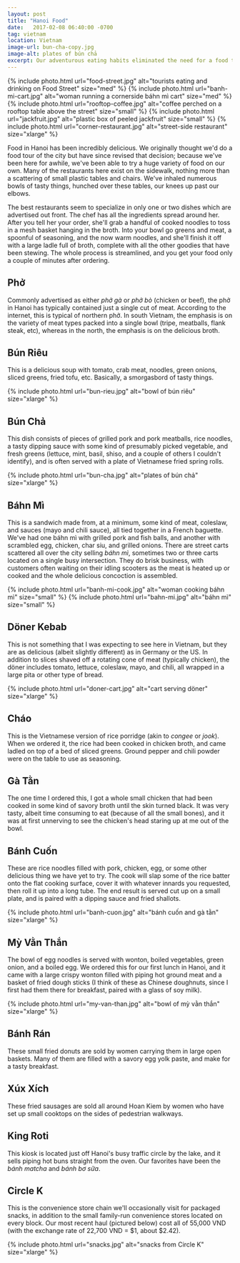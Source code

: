 ```yaml
---
layout: post
title: "Hanoi Food"
date:   2017-02-08 06:40:00 -0700
tag: vietnam
location: Vietnam
image-url: bun-cha-copy.jpg
image-alt: plates of bún chả
excerpt: Our adventurous eating habits eliminated the need for a food tour of Hanoi.
---
```

<div class='img-gallery'>
{% include photo.html url="food-street.jpg" alt="tourists eating and drinking on Food Street" size="med" %}
{% include photo.html url="banh-mi-cart.jpg" alt="woman running a cornerside báhn mì cart" size="med" %}
{% include photo.html url="rooftop-coffee.jpg" alt="coffee perched on a rooftop table above the street" size="small" %}
{% include photo.html url="jackfruit.jpg" alt="plastic box of peeled jackfruit" size="small" %}
{% include photo.html url="corner-restaurant.jpg" alt="street-side restaurant" size="xlarge" %}
</div>

Food in Hanoi has been incredibly delicious. We originally thought we'd do a food tour of the city but have since revised that decision; because we've been here for awhile, we've been able to try a huge variety of food on our own. Many of the restaurants here exist on the sidewalk, nothing more than a scattering of small plastic tables and chairs. We've inhaled numerous bowls of tasty things, hunched over these tables, our knees up past our elbows.

The best restaurants seem to specialize in only one or two dishes which are advertised out front. The chef has all the ingredients spread around her. After you tell her your order, she'll grab a handful of cooked noodles to toss in a mesh basket hanging in the broth. Into your bowl go greens and meat, a spoonful of seasoning, and the now warm noodles, and she'll finish it off with a large ladle full of broth, complete with all the other goodies that have been stewing. The whole process is streamlined, and you get your food only a couple of minutes after ordering.

## Phở

Commonly advertised as either _phở gà_ or _phở bò_ (chicken or beef), the phở in Hanoi has typically contained just a single cut of meat. According to the internet, this is typical of northern phở. In south Vietnam, the emphasis is on the variety of meat types packed into a single bowl (tripe, meatballs, flank steak, etc), whereas in the north, the emphasis is on the delicious broth.

## Bún Riêu

This is a delicious soup with tomato, crab meat, noodles, green onions, sliced greens, fried tofu, etc. Basically, a smorgasbord of tasty things.

{% include photo.html url="bun-rieu.jpg" alt="bowl of bún riêu" size="xlarge" %}

## Bún Chả

This dish consists of pieces of grilled pork and pork meatballs, rice noodles, a tasty dipping sauce with some kind of presumably picked vegetable, and fresh greens (lettuce, mint, basil, shiso, and a couple of others I couldn't identify), and is often served with a plate of Vietnamese fried spring rolls.

{% include photo.html url="bun-cha.jpg" alt="plates of bún chả" size="xlarge" %}

## Báhn Mì

This is a sandwich made from, at a minimum, some kind of meat, coleslaw, and sauces (mayo and chili sauce), all tied together in a French baguette. We've had one báhn mì with grilled pork and fish balls, and another with scrambled egg, chicken, char siu, and grilled onions. There are street carts scattered all over the city selling _báhn mì_, sometimes two or three carts located on a single busy intersection. They do brisk business, with customers often waiting on their idling scooters as the meat is heated up or cooked and the whole delicious concoction is assembled.

<div class='img-gallery'>
{% include photo.html url="banh-mi-cook.jpg" alt="woman cooking báhn mì" size="small" %}
{% include photo.html url="bahn-mi.jpg" alt="báhn mì" size="small" %}
</div>

## Döner Kebab

This is not something that I was expecting to see here in Vietnam, but they are as delicious (albeit slightly different) as in Germany or the US. In addition to slices shaved off a rotating cone of meat (typically chicken), the döner includes tomato, lettuce, coleslaw, mayo, and chili, all wrapped in a large pita or other type of bread.

{% include photo.html url="doner-cart.jpg" alt="cart serving döner" size="xlarge" %}

## Cháo

This is the Vietnamese version of rice porridge (akin to _congee_ or _jook_). When we ordered it, the rice had been cooked in chicken broth, and came ladled on top of a bed of sliced greens. Ground pepper and chili powder were on the table to use as seasoning.

## Gà Tằn

The one time I ordered this, I got a whole small chicken that had been cooked in some kind of savory broth until the skin turned black. It was very tasty, albeit time consuming to eat (because of all the small bones), and it was at first unnerving to see the chicken's head staring up at me out of the bowl.

## Bánh Cuốn

These are rice noodles filled with pork, chicken, egg, or some other delicious thing we have yet to try. The cook will slap some of the rice batter onto the flat cooking surface, cover it with whatever innards you requested, then roll it up into a long tube. The end result is served cut up on a small plate, and is paired with a dipping sauce and fried shallots.

{% include photo.html url="banh-cuon.jpg" alt="bánh cuốn and gà tằn" size="xlarge" %}

## Mỳ Vằn Thắn

The bowl of egg noodles is served with wonton, boiled vegetables, green onion, and a boiled egg. We ordered this for our first lunch in Hanoi, and it came with a large crispy wonton filled with piping hot ground meat and a basket of fried dough sticks (I think of these as Chinese doughnuts, since I first had them there for breakfast, paired with a glass of soy milk).

{% include photo.html url="my-van-than.jpg" alt="bowl of mỳ vằn thắn" size="xlarge" %}

## Bánh Rán

These small fried donuts are sold by women carrying them in large open baskets. Many of them are filled with a savory egg yolk paste, and make for a tasty breakfast.

## Xúx Xích

These fried sausages are sold all around Hoan Kiem by women who have set up small cooktops on the sides of pedestrian walkways.

## King Roti

This kiosk is located just off Hanoi's busy traffic circle by the lake, and it sells piping hot buns straight from the oven. Our favorites have been the _bánh matcha_ and _bánh bơ sữa_.

## Circle K

This is the convenience store chain we'll occasionally visit for packaged snacks, in addition to the small family-run convenience stores located on every block. Our most recent haul (pictured below) cost all of 55,000 VND (with the exchange rate of 22,700 VND = $1, about $2.42).

{% include photo.html url="snacks.jpg" alt="snacks from Circle K" size="xlarge" %}

